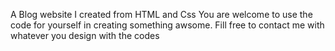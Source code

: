 A Blog website I created from HTML and Css
You are welcome to use the code for yourself in creating something awsome.
Fill free to contact me with whatever you design with the codes

